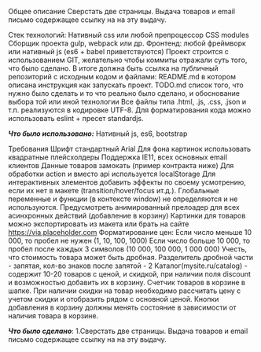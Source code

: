 Общее описание
Сверстать две страницы. Выдача товаров и email письмо содержащее ссылку на на эту выдачу.

Стек технологий:
Нативный css или любой препроцессор
CSS modules
Сборщик проекта gulp, webpack или др.
Фронтенд: любой фреймворк или нативный js (es6 + babel приветствуются)
Проект строится с использованием GIT, желательно чтобы коммиты отражали суть того, что было сделано. В итоге должна быть ссылка на публичный репозиторий с исходным кодом и файлами:
README.md в котором описана инструкция как запускать проект.
TODO.md список того, что нужно было сделать и то что реально было сделано, и обоснование выбора той или иной технологии
Все файлы типа .html, .js, .css, .json и т.п. реализуются в кодировке UTF-8.
Для форматирования кода можно использовать eslint + пресет standardjs.

***Что было использовано:***
Нативный js, es6, bootstrap

Требования
Шрифт стандартный Arial
Для фона картинок использовать квадратные плейсхолдеры 
Поддержка IE11, всех основных email клиентов
Данные товаров замокать (пример контракта ниже)
Для обработки action и вместо api используется localStorage
Для интерактивных элементов добавить эффекты по своему усмотрению, если их нет в макете (transition/hover/focus ит.д.).
Глобальные переменные и функции (в контексте window) не определяются и не используются.
Предусмотреть анимированный прелоадер для всех асинхронных действий (добавление в корзину)
Картинки для товаров можно экспортировать из макета или брать на сайте https://via.placeholder.com
Форматирование цен:
Если число меньше 10 000, то пробел не нужен (1, 10, 100, 1000)
Если число больше 10 000, то пробел после каждых 3 символов (10 000, 100 000, 1 000 000)
Учесть, что стоимость товара может быть дробная. Разделитель дробной части - запятая, кол-во знаков после запятой - 2
Каталог(mysite.ru/catalog) - содержит 10-20 товаров с ценой, и скидкой, при наличии поля discount и возможностью добавить их в корзину. Счетчик товаров в корзине в шапке.
При наличии скидки на товар необходимо рассчитать цену с учетом скидки и отобразить рядом с основной ценой.
Кнопки добавления в корзину должны менять состояние в зависимости от наличия  товара в корзине.

***Что было сделано***:
1.Сверстать две страницы. Выдача товаров и email письмо содержащее ссылку на на эту выдачу.
